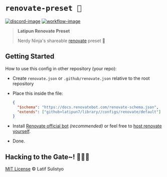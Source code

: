 # `renovate-preset 💅`

[![discord-image]][discord-url]
[![workflow-image]][workflow-url]

> **Latipun Renovate Preset**
>
> Nerdy Ninja's shareable [renovate](https://docs.renovatebot.com/config-presets/) preset 💅

## Getting Started

How to use this config in other repository (your repo):

- Create `renovate.json` or `.github/renovate.json` relative to the root repository
- Place this inside the file:

  ```json
  {
    "$schema": "https://docs.renovatebot.com/renovate-schema.json",
    "extends": ["github>latipun7/library//configs/renovate/default"]
  }
  ```

- Install [Renovate official bot](https://github.com/marketplace/renovate) _(recommended)_ or feel free to [host renovate yourself](https://docs.renovatebot.com/getting-started/running/).

- Done.

## Hacking to the Gate~! 🐱‍💻🎶

[MIT License][license-url] © Latif Sulistyo

<!-- Variables -->

[discord-image]: https://img.shields.io/discord/758271814153011201?label=Developers%20Indonesia&logo=discord&style=flat-square
[discord-url]: https://discord.gg/njSj2Nq "Chat and discuss at Developers Indonesia"
[workflow-image]: https://img.shields.io/github/workflow/status/latipun7/library/Continuous%20Integration%20and%20Continuous%20Delivery%20%E2%9A%99%F0%9F%9A%80?label=CI%2FCD&logo=github%20actions&style=flat-square
[workflow-url]: https://github.com/latipun7/library/actions "GitHub Actions"
[license-url]: https://github.com/latipun7/library/blob/main/license "MIT License"
